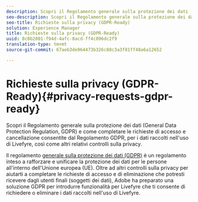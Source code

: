 ```yaml
---
description: Scopri il Regolamento generale sulla protezione dei dati (General Data Protection Regulation, GDPR) e come completare le richieste di accesso e cancellazione consentite dal Regolamento GDPR, per i dati raccolti nell'uso di Livefyre, così come altri relativi controlli sulla privacy.
seo-description: Scopri il Regolamento generale sulla protezione dei dati (General Data Protection Regulation, GDPR) e come completare le richieste di accesso e cancellazione consentite dal Regolamento GDPR, per i dati raccolti nell'uso di Livefyre, così come altri relativi controlli sulla privacy.
seo-title: Richieste sulla privacy (GDPR-Ready)
solution: Experience Manager
title: Richieste sulla privacy (GDPR-Ready)
uuid: 8c8b2001-f94d-4afc-8acd-ff4c096dc2f9
translation-type: tm+mt
source-git-commit: 67aeb3de964473b326c88c3a3f81ff48a6a12652

---
```



# Richieste sulla privacy (GDPR-Ready){#privacy-requests-gdpr-ready}

Scopri il Regolamento generale sulla protezione dei dati (General Data Protection Regulation, GDPR) e come completare le richieste di accesso e cancellazione consentite dal Regolamento GDPR, per i dati raccolti nell'uso di Livefyre, così come altri relativi controlli sulla privacy.

Il regolamento [generale sulla protezione dei dati (GDPR)](https://adobe.io/apis/cloudplatform/gdpr.html) è un regolamento inteso a rafforzare e unificare la protezione dei dati per le persone all'interno dell'Unione europea (UE). Oltre ad altri controlli sulla privacy per aiutarti a completare le richieste di accesso e di eliminazione che potresti ricevere dagli utenti finali (soggetti dei dati), Adobe ha preparato una soluzione GDPR per introdurre funzionalità per Livefyre che ti consente di richiedere o eliminare i dati raccolti nell'uso di Livefyre.
